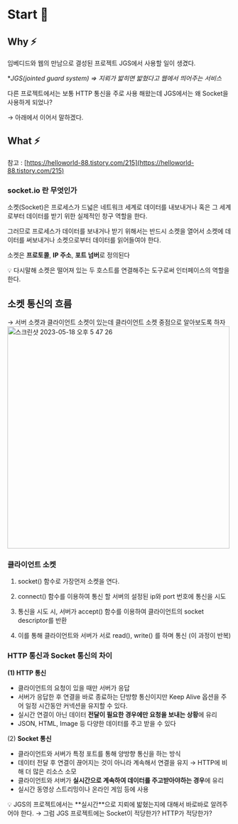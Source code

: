 # Start 🌱

## Why ⚡️

임베디드와 웹의 만남으로 결성된 프로젝트 JGS에서 사용할 일이 생겼다.

\*_JGS(jointed guard system) ⇒ 지뢰가 밟히면 밟혔다고 웹에서 띄어주는 서비스_

다른 프로젝트에서는 보통 HTTP 통신을 주로 사용 해왔는데 JGS에서는 왜 Socket을 사용하게 되었나?

→ 아래에서 이어서 말하겠다.

## What ⚡️

참고 : [https://helloworld-88.tistory.com/215](https://helloworld-88.tistory.com/215)

### socket.io 란 무엇인가

소켓(Socket)은 프로세스가 드넓은 네트워크 세계로 데이터를 내보내거나 혹은 그 세계로부터 데이터를 받기 위한 실제적인 창구 역할을 한다.

그러므로 프로세스가 데이터를 보내거나 받기 위해서는 반드시 소켓을 열어서 소켓에 데이터를 써보내거나 소켓으로부터 데이터를 읽어들여야 한다.

소켓은 **프로토콜**, **IP 주소**, **포트 넘버**로 정의된다

<aside>
💡 다시말해 소켓은 떨어져 있는 두 호스트를 연결해주는 도구로써 인터페이스의 역할을 한다.

</aside>

## 소켓 통신의 흐름

→ 서버 소켓과 클라이언트 소켓이 있는데 클라이언트 소켓 중점으로 알아보도록 하자
<img width="500" alt="스크린샷 2023-05-18 오후 5 47 26" src="https://github.com/inung1004/Jeong_Lee/assets/101488116/207f452f-447d-4ea4-9eba-d11924eda501">

### 클라이언트 소켓

1. socket() 함수로 가장먼저 소켓을 연다.

2. connect() 함수를 이용하여 통신 할 서버의 설정된 ip와 port 번호에 통신을 시도

3. 통신을 시도 시, 서버가 accept() 함수를 이용하여 클라이언트의 socket descriptor를 반환

4. 이를 통해 클라이언트와 서버가 서로 read(), write() 를 하며 통신 (이 과정이 반복)

### HTTP 통신과 Socket 통신의 차이

**(1) HTTP 통신**

- 클라이언트의 요청이 있을 때만 서버가 응답
- 서버가 응답한 후 연결을 바로 종료하는 단방향 통신이지만 Keep Alive 옵션을 주어 일정 시간동안 커넥션을 유지할 수 있다.
- 실시간 연결이 아닌 데이터 **전달이 필요한 경우에만 요청을 보내는 상황**에 유리
- JSON, HTML, Image 등 다양한 데이터를 주고 받을 수 있다

(2) **Socket 통신**

- 클라이언트와 서버가 특정 포트를 통해 양방향 통신을 하는 방식
- 데이터 전달 후 연결이 끊어지는 것이 아니라 계속해서 연결을 유지 → HTTP에 비해 더 많은 리소스 소모
- 클라이언트와 서버가 **실시간으로 계속하여 데이터를 주고받아야하는 경우**에 유리
- 실시간 동영상 스트리밍이나 온라인 게임 등에 사용

<aside>
💡 JGS의 프로젝트에서는 **실시간**으로 지뢰에 밟혔는지에 대해서 바로바로 알려주어야 한다.
→ 그럼 JGS 프로젝트에는 Socket이 적당한가? HTTP가 적당한가?

</aside>
